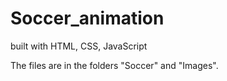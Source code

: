 # Soccer_animation
 built with HTML, CSS, JavaScript

The files are in the folders "Soccer" and "Images".


